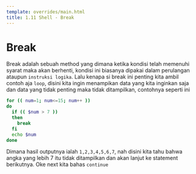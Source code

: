 ```yaml
---
template: overrides/main.html
title: 1.11 Shell - Break
---
```


# Break

Break adalah sebuah method yang dimana ketika kondisi telah memenuhi syarat maka akan berhenti, kondisi ini biasanya dipakai dalam perulangan ataupun `instruksi logika`. Lalu kenapa si break ini penting kita ambil contoh aja `loop`, disini kita ingin menampikan data yang kita inginkan saja dan data yang tidak penting maka tidak ditampilkan, contohnya seperti ini

```bash
for (( num=1; num<=15; num++ ))
do
  if (( $num > 7 ))
  then
    break
  fi
  echo $num
done
```

Dimana hasil outputnya ialah `1,2,3,4,5,6,7`, nah disini kita tahu bahwa angka yang lebih 7 itu tidak ditampilkan dan akan lanjut ke statement berikutnya. Oke next kita bahas `continue`
